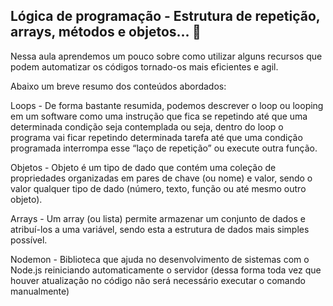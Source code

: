 ## Lógica de programação - Estrutura de repetição, arrays, métodos e objetos... :rocket:

Nessa aula aprendemos um pouco sobre como utilizar alguns recursos que podem automatizar os códigos tornado-os mais eficientes e agil.

Abaixo um breve resumo dos conteúdos abordados:

Loops - De forma bastante resumida, podemos descrever o loop ou looping em um software como uma instrução que fica se repetindo até que uma determinada condição seja contemplada ou seja, dentro do loop o programa vai ficar repetindo determinada tarefa até que uma condição programada interrompa esse “laço de repetição” ou execute outra função.

Objetos - Objeto é um tipo de dado que contém uma coleção de propriedades organizadas em pares de chave (ou nome) e valor, sendo o valor qualquer tipo de dado (número, texto, função ou até mesmo outro objeto).

Arrays - Um array (ou lista) permite armazenar um conjunto de dados e atribuí-los a uma variável, sendo esta a estrutura de dados mais simples possível.

Nodemon - Biblioteca que ajuda no desenvolvimento de sistemas com o Node.js reiniciando automaticamente o servidor
(dessa forma toda vez que houver atualização no código não será necessário executar o comando manualmente)


